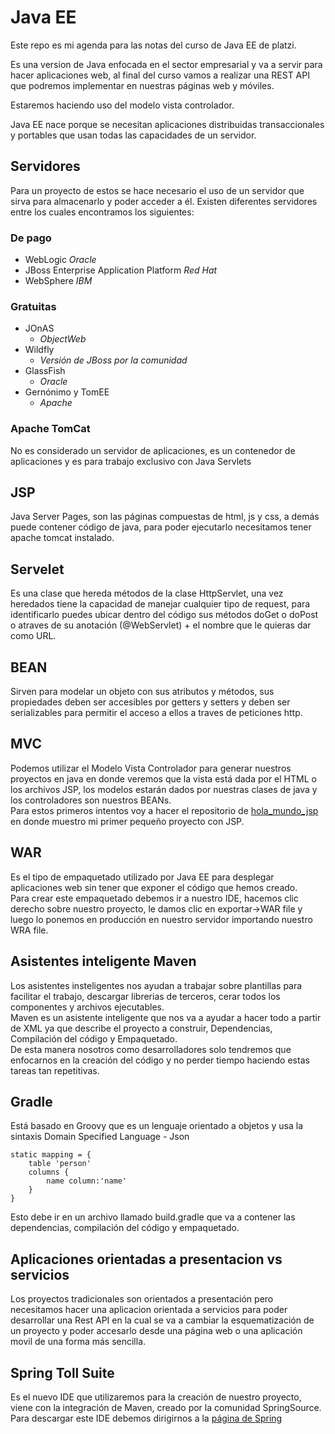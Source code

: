 # Java EE
Este repo es mi agenda para las notas del curso de Java EE de platzi.  
  
Es una version de Java enfocada en el sector empresarial y va a servir para hacer aplicaciones web, al final del curso vamos a realizar una REST API que podremos implementar en nuestras páginas web y móviles.  
  
Estaremos haciendo uso del modelo vista controlador.  
  
Java EE nace porque se necesitan aplicaciones distribuidas transaccionales y portables que usan todas las capacidades de un servidor.  
  
## Servidores
Para un proyecto de estos se hace necesario el uso de un servidor que sirva para almacenarlo y poder acceder a él. Existen diferentes servidores entre los cuales encontramos los siguientes:

### De pago 

* WebLogic
    _Oracle_   
* JBoss Enterprise Application Platform
    _Red Hat_
* WebSphere
    _IBM_ 

### Gratuitas

* JOnAS
    - _ObjectWeb_
* Wildfly
    - _Versión de JBoss por la comunidad_
* GlassFish
    - _Oracle_
* Gernónimo y TomEE
    - _Apache_

### Apache TomCat
No es considerado un servidor de aplicaciones, es un contenedor de aplicaciones y es para trabajo exclusivo con Java Servlets

## JSP
Java Server Pages, son las páginas compuestas de html, js y css, a demás puede contener código de java, para poder ejecutarlo necesitamos tener apache tomcat instalado.

## Servelet
Es una clase que hereda métodos de la clase HttpServlet, una vez heredados tiene la capacidad de manejar cualquier tipo de request, para identificarlo puedes ubicar dentro del código sus métodos doGet o doPost o atraves de su anotación (@WebServlet) + el nombre que le quieras dar como URL.

## BEAN 
Sirven para modelar un objeto con sus atributos y métodos, sus propiedades deben ser accesibles por getters y setters y deben ser serializables para permitir el acceso a ellos a traves de peticiones http.

## MVC
Podemos utilizar el Modelo Vista Controlador para generar nuestros proyectos en java en donde veremos que la vista está dada por el HTML o los archivos JSP, los modelos estarán dados por nuestras clases de java y los controladores son nuestros BEANs.  
Para estos primeros intentos voy a hacer el repositorio de [hola_mundo_jsp](https://github.com/Yojanpardo/hola_mundo_jsp.git) en donde muestro mi primer pequeño proyecto con JSP.

## WAR
Es el tipo de empaquetado utilizado por Java EE para desplegar aplicaciones web sin tener que exponer el código que hemos creado.  
Para crear este empaquetado debemos ir a nuestro IDE, hacemos clic derecho sobre nuestro proyecto, le damos clic en exportar->WAR file y luego lo ponemos en producción en nuestro servidor importando nuestro WRA file.

## Asistentes inteligente Maven
Los asistentes insteligentes nos ayudan a trabajar sobre plantillas para facilitar el trabajo, descargar librerias de terceros, cerar todos los componentes y archivos ejecutables.  
Maven es un asistente inteligente que nos va a ayudar a hacer todo a partir de XML ya que describe el proyecto a construir, Dependencias, Compilación del código y Empaquetado.  
De esta manera nosotros como desarrolladores solo tendremos que enfocarnos en la creación del código y no perder tiempo haciendo estas tareas tan repetitivas.

## Gradle
Está basado en Groovy que es un lenguaje orientado a objetos y usa la sintaxis Domain Specified Language - Json
~~~
static mapping = {
    table 'person'
    columns {
        name column:'name'
    }
}
~~~
Esto debe ir en un archivo llamado build.gradle
que va a contener las dependencias, compilación del código y empaquetado.

## Aplicaciones orientadas a presentacion vs servicios
Los proyectos tradicionales son orientados a presentación pero necesitamos hacer una aplicacion orientada a servicios para poder desarrollar una Rest API  en la cual se va a cambiar la esquematización de un proyecto y poder accesarlo desde una página web o una aplicación movil de una forma más sencilla.

## Spring Toll Suite
Es el nuevo IDE que utilizaremos para la creación de nuestro proyecto, viene con la integración de Maven, creado por la comunidad SpringSource.  
Para descargar este IDE debemos dirigirnos a la [página de Spring](https://spring.io/tools) 